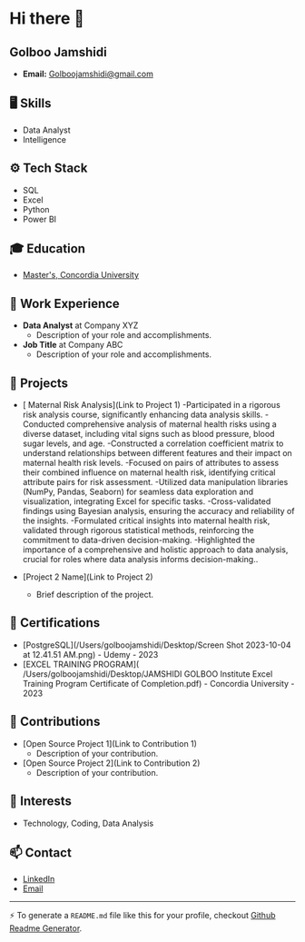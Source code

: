 # Hi there 👋
## Golboo Jamshidi

- **Email:** Golboojamshidi@gmail.com

## 🖥 Skills
- Data Analyst
- Intelligence

## ⚙️ Tech Stack
- SQL
- Excel
- Python
- Power BI

## 🎓 Education
- [Master's, Concordia University](https://www.concordia.ca/)

## 💼 Work Experience
- **Data Analyst** at Company XYZ
  - Description of your role and accomplishments.
- **Job Title** at Company ABC
  - Description of your role and accomplishments.

## 🚀 Projects
- [ Maternal Risk Analysis](Link to Project 1)
  -Participated in a rigorous risk analysis course, significantly enhancing data analysis skills.
  -Conducted comprehensive analysis of maternal health risks using a diverse dataset, including vital signs such as blood pressure, blood sugar levels, and age.
  -Constructed a correlation coefficient matrix to understand relationships between different features and their impact on maternal health risk levels.
  -Focused on pairs of attributes to assess their combined influence on maternal health risk, identifying critical attribute pairs for risk assessment.
  -Utilized data manipulation libraries (NumPy, Pandas, Seaborn) for seamless data exploration and visualization, integrating Excel for specific tasks.
  -Cross-validated findings using Bayesian analysis, ensuring the accuracy and reliability of the insights.
  -Formulated critical insights into maternal health risk, validated through rigorous statistical methods, reinforcing the commitment to data-driven decision-making.
  -Highlighted the importance of a comprehensive and holistic approach to data analysis, crucial for roles where data analysis informs decision-making..
- [Project 2 Name](Link to Project 2)
  
  - Brief description of the project.

## 🏅 Certifications
- [PostgreSQL](/Users/golboojamshidi/Desktop/Screen Shot 2023-10-04 at 12.41.51 AM.png) - Udemy - 2023
- [EXCEL TRAINING PROGRAM]( /Users/golboojamshidi/Desktop/JAMSHIDI GOLBOO Institute Excel Training Program Certificate of Completion.pdf) - Concordia University  - 2023

## 🤝 Contributions
- [Open Source Project 1](Link to Contribution 1)
  - Description of your contribution.
- [Open Source Project 2](Link to Contribution 2)
  - Description of your contribution.

## 💬 Interests
- Technology, Coding, Data Analysis



## 📫 Contact
- [LinkedIn](www.linkedin.com/in/golboo-jamshidi)
- [Email](Golboojamshidi@gmail.com)




---
:zap: To generate a `README.md` file like this for your profile, checkout [Github Readme Generator](https://hejazizo-github-profile-readme-srcstreamlit-app-i6skm7.streamlit.app/).

